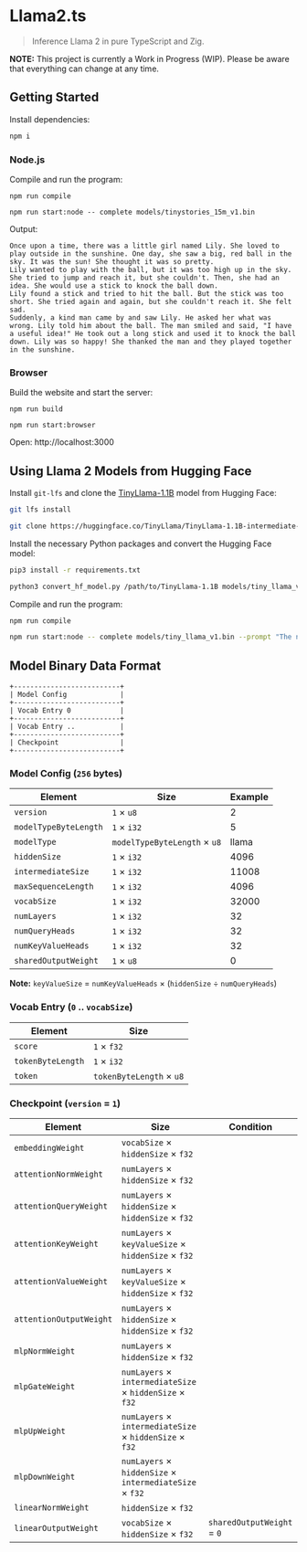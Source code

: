 # Llama2.ts

> Inference Llama 2 in pure TypeScript and Zig.

**NOTE:** This project is currently a Work in Progress (WIP). Please be aware that everything can
change at any time.

## Getting Started

Install dependencies:

```sh
npm i
```

### Node.js

Compile and run the program:

```
npm run compile
```

```
npm run start:node -- complete models/tinystories_15m_v1.bin
```

Output:

```
Once upon a time, there was a little girl named Lily. She loved to play outside in the sunshine. One day, she saw a big, red ball in the sky. It was the sun! She thought it was so pretty.
Lily wanted to play with the ball, but it was too high up in the sky. She tried to jump and reach it, but she couldn't. Then, she had an idea. She would use a stick to knock the ball down.
Lily found a stick and tried to hit the ball. But the stick was too short. She tried again and again, but she couldn't reach it. She felt sad.
Suddenly, a kind man came by and saw Lily. He asked her what was wrong. Lily told him about the ball. The man smiled and said, "I have a useful idea!" He took out a long stick and used it to knock the ball down. Lily was so happy! She thanked the man and they played together in the sunshine.
```

### Browser

Build the website and start the server:

```
npm run build
```

```
npm run start:browser
```

Open: http://localhost:3000

## Using Llama 2 Models from Hugging Face

Install `git-lfs` and clone the
[TinyLlama-1.1B](https://huggingface.co/TinyLlama/TinyLlama-1.1B-intermediate-step-955k-token-2T)
model from Hugging Face:

```sh
git lfs install
```

```sh
git clone https://huggingface.co/TinyLlama/TinyLlama-1.1B-intermediate-step-955k-token-2T
```

Install the necessary Python packages and convert the Hugging Face model:

```sh
pip3 install -r requirements.txt
```

```sh
python3 convert_hf_model.py /path/to/TinyLlama-1.1B models/tiny_llama_v1.bin
```

Compile and run the program:

```sh
npm run compile
```

```sh
npm run start:node -- complete models/tiny_llama_v1.bin --prompt "The number 42 is"
```

## Model Binary Data Format

```
+--------------------------+
| Model Config             |
+--------------------------+
| Vocab Entry 0            |
+--------------------------+
| Vocab Entry ..           |
+--------------------------+
| Checkpoint               |
+--------------------------+
```

### Model Config (`256` bytes)

| Element               | Size                         | Example |
| --------------------- | ---------------------------- | ------- |
| `version`             | `1` × `u8`                   | 2       |
| `modelTypeByteLength` | `1` × `i32`                  | 5       |
| `modelType`           | `modelTypeByteLength` × `u8` | llama   |
| `hiddenSize`          | `1` × `i32`                  | 4096    |
| `intermediateSize`    | `1` × `i32`                  | 11008   |
| `maxSequenceLength`   | `1` × `i32`                  | 4096    |
| `vocabSize`           | `1` × `i32`                  | 32000   |
| `numLayers`           | `1` × `i32`                  | 32      |
| `numQueryHeads`       | `1` × `i32`                  | 32      |
| `numKeyValueHeads`    | `1` × `i32`                  | 32      |
| `sharedOutputWeight`  | `1` × `u8`                   | 0       |

**Note:** `keyValueSize` = `numKeyValueHeads` × (`hiddenSize` ÷ `numQueryHeads`)

### Vocab Entry (`0` .. `vocabSize`)

| Element           | Size                     |
| ----------------- | ------------------------ |
| `score`           | `1` × `f32`              |
| `tokenByteLength` | `1` × `i32`              |
| `token`           | `tokenByteLength` × `u8` |

### Checkpoint (`version` = `1`)

| Element                 | Size                                                    | Condition                  |
| ----------------------- | ------------------------------------------------------- | -------------------------- |
| `embeddingWeight`       | `vocabSize` × `hiddenSize` × `f32`                      |                            |
| `attentionNormWeight`   | `numLayers` × `hiddenSize` × `f32`                      |                            |
| `attentionQueryWeight`  | `numLayers` × `hiddenSize` × `hiddenSize` × `f32`       |                            |
| `attentionKeyWeight`    | `numLayers` × `keyValueSize` × `hiddenSize` × `f32`     |                            |
| `attentionValueWeight`  | `numLayers` × `keyValueSize` × `hiddenSize` × `f32`     |                            |
| `attentionOutputWeight` | `numLayers` × `hiddenSize` × `hiddenSize` × `f32`       |                            |
| `mlpNormWeight`         | `numLayers` × `hiddenSize` × `f32`                      |                            |
| `mlpGateWeight`         | `numLayers` × `intermediateSize` × `hiddenSize` × `f32` |                            |
| `mlpUpWeight`           | `numLayers` × `intermediateSize` × `hiddenSize` × `f32` |                            |
| `mlpDownWeight`         | `numLayers` × `hiddenSize` × `intermediateSize` × `f32` |                            |
| `linearNormWeight`      | `hiddenSize` × `f32`                                    |                            |
| `linearOutputWeight`    | `vocabSize` × `hiddenSize` × `f32`                      | `sharedOutputWeight` = `0` |
